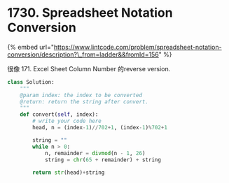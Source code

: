 # 1730. Spreadsheet Notation Conversion

{% embed url="https://www.lintcode.com/problem/spreadsheet-notation-conversion/description?\_from=ladder&&fromId=156" %}

很像 171. Excel Sheet Column Number 的reverse version.

```python
class Solution:
    """
    @param index: the index to be converted
    @return: return the string after convert.
    """
    def convert(self, index):
        # write your code here
        head, n = (index-1)//702+1, (index-1)%702+1

        string = ""
        while n > 0:
            n, remainder = divmod(n - 1, 26)
            string = chr(65 + remainder) + string
            
        return str(head)+string
```

